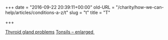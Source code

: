 +++
date = "2016-09-22 20:39:11+00:00"
old-URL = "/charity/how-we-can-help/articles/conditions-a-z/t"
slug = "t"
title = "T"

+++

[Thyroid gland problems](http://localhost/how-we-can-help-you/conditions-a-z/too-much-or-too-little/)
[Tonsils – enlarged ](http://localhost/how-we-can-help-you/conditions-a-z/enlarged-tonsils-2/)
